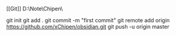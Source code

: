 [[Git]]
D:\Note\Chipen\

git init
git add .
git commit -m "first commit"
git remote add origin https://github.com/xChipen/obsidian.git
git push -u origin master

